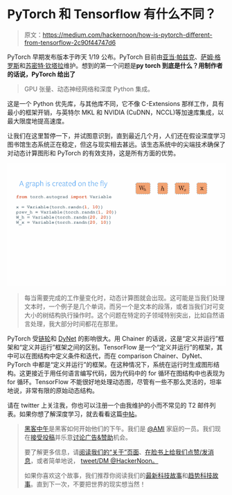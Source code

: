 # PyTorch 和 Tensorflow 有什么不同？

> 原文：<https://medium.com/hackernoon/how-is-pytorch-different-from-tensorflow-2c90f44747d6>

PyTorch 早期发布版本于昨天 1/19 公布。PyTorch 目前由[亚当·帕兹克](https://apaszke.github.io/)、[萨姆·格罗斯](https://github.com/colesbury)和[苏密特·钦塔拉](http://soumith.ch/)维护。想到的第一个问题是**py torch 到底是什么？用制作者的话说，PyTorch 给出了**

> GPU 张量、动态神经网络和深度 Python 集成。

这是一个 Python 优先库，与其他库不同，它不像 C-Extensions 那样工作，具有最小的框架开销，与英特尔 MKL 和 NVIDIA (CuDNN，NCCL)等加速库集成，以最大限度地提高速度。

让我们在这里暂停一下，并试图意识到，直到最近几个月，人们还在假设深度学习图书馆生态系统正在稳定，但这与现实相去甚远。该生态系统中的尖端技术确保了对动态计算图形和 PyTorch 的有效支持，这是所有方面的优势。

![](img/fcdab3e90e6af3177714b06646bc6fe3.png)

> 每当需要完成的工作量变化时，动态计算图就会出现。这可能是当我们处理文本时，一个例子是几个单词，而另一个是文本的段落，或者当我们对可变大小的树结构执行操作时。这个问题在特定的子领域特别突出，比如自然语言处理，我大部分时间都花在那里。

PyTorch 受[链轮](http://chainer.org/)和 [DyNet](https://github.com/clab/dynet) 的影响很大。用 Chainer 的话说，这是“定义并运行”框架和“定义并运行”框架之间的区别。TensorFlow 是一个“定义并运行”的框架，其中可以在图结构中定义条件和迭代，而在 comparison Chainer、DyNet、PyTorch 中都是“定义并运行”的框架。在这种情况下，系统在运行时生成图形结构。这更接近于用任何语言编写代码，因为代码中的 for 循环在图结构中也表现为 for 循环。TensorFlow 不能很好地处理动态图，尽管有一些不那么灵活的，坦率地说，非常有限的原始动态结构。

请在 twitter 上关注我，你也可以注册一个由我维护的小而不常见的 T2 邮件列表。如果你想了解深度学习，就去看看这篇[中帖](/@debarko/supervised-deep-learning-in-image-classification-for-noobs-part-1-9f831b6d430d#.rvo9n9os5)。

> [黑客中午](http://bit.ly/Hackernoon)是黑客如何开始他们的下午。我们是 [@AMI](http://bit.ly/atAMIatAMI) 家庭的一员。我们现在[接受投稿](http://bit.ly/hackernoonsubmission)并乐意[讨论广告&赞助](mailto:partners@amipublications.com)机会。
> 
> 要了解更多信息，请[阅读我们的“关于”页面](https://goo.gl/4ofytp)、[在脸书上给我们点赞/发消息](http://bit.ly/HackernoonFB)，或者简单地说， [tweet/DM @HackerNoon。](https://goo.gl/k7XYbx)
> 
> 如果你喜欢这个故事，我们推荐你阅读我们的[最新科技故事](http://bit.ly/hackernoonlatestt)和[趋势科技故事](https://hackernoon.com/trending)。直到下一次，不要把世界的现实想当然！